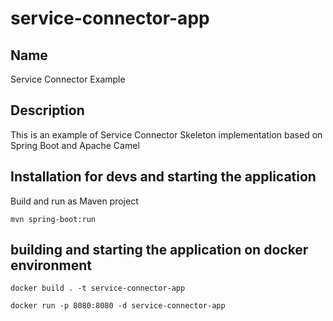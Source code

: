# service-connector-app

## Name
Service Connector Example

## Description
This is an example of Service Connector Skeleton implementation based on Spring Boot and Apache Camel

## Installation for devs and starting the application
Build and run as Maven project

	mvn spring-boot:run

## building and starting the application on docker environment
	docker build . -t service-connector-app
 
	docker run -p 8080:8080 -d service-connector-app